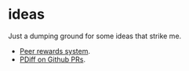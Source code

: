 ideas
=====

Just a dumping ground for some ideas that strike me.

- [Peer rewards system](peer_rewards.md).
- [PDiff on Github PRs](pdiff-on-github-PRs.md).
